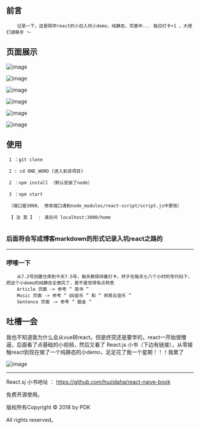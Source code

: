 ## 前言
```base
    记录一下，这是刚学react的小白入坑小demo，纯静态，完善中... 每日打卡+1 ，大佬们请移步 ～
```

## 页面展示
![image](https://github.com/PDKSophia/ONE_WORD/raw/master/images/J_1.png)

![image](https://github.com/PDKSophia/ONE_WORD/raw/master/images/J_2.png)

![image](https://github.com/PDKSophia/ONE_WORD/raw/master/images/J_3.png)

![image](https://github.com/PDKSophia/ONE_WORD/raw/master/images/J_4.png)

![image](https://github.com/PDKSophia/ONE_WORD/raw/master/images/J_5.png)

![image](https://github.com/PDKSophia/ONE_WORD/raw/master/images/J_6.png)

## 使用
```base
 1 ：git clone 

 2 : cd ONE_WORD (进入到该项目)

 2 ：npm install （默认安装了node）

 3 ：npm start

 （端口是3000， 修改端口请到node_modules/react-script/script.js中更改）

 【 注 意 】 ： 请访问 localhost:3000/home
 
 ```

### 后面将会写成博客markdown的形式记录入坑react之路的
------

### 啰嗦一下
```base
    从7.2号创建仓库到今天7.5号，每天都保持着打卡，终于在每天七八个小时的写代码下，把这个小demo的纯静态全做完了，是不是觉得有点熟悉
    Article 页面 -> 参考 “ 简书 ”
    Music 页面 -> 参考 “ QQ音乐 ” 和 “ 网易云音乐 ”
    Sentence 页面 -> 参考 “ 掘金 ”
```

## 吐槽一会
我也不知道我为什么会从vue转react，但是终究还是要学的，react一开始很懵逼，后面看了点基础的小视频，然后又看了 React.js 小书（下边有链接），从零接触react到现在做了一个纯静态的小demo，足足花了我一个星期！！！我累了

![image](https://github.com/PDKSophia/ONE_WORD/raw/master/images/g2.gif)


------

React.sj 小书地址 ： https://github.com/huzidaha/react-naive-book

免费开源使用。

版权所有Copyright © 2018 by PDK 

All rights reserved。